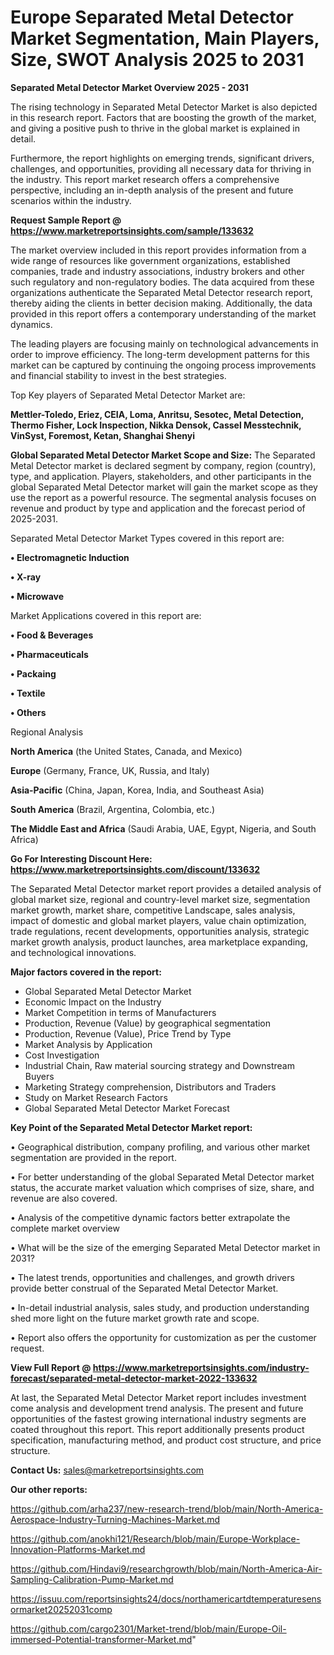 # Europe Separated Metal Detector Market Segmentation, Main Players, Size, SWOT Analysis 2025 to 2031

<Strong> Separated Metal Detector Market Overview 2025 - 2031</strong>

The rising technology in Separated Metal Detector Market is also depicted in this research report. Factors that are boosting the growth of the market, and giving a positive push to thrive in the global market is explained in detail.

Furthermore, the report highlights on emerging trends, significant drivers, challenges, and opportunities, providing all necessary data for thriving in the industry. This report market research offers a comprehensive perspective, including an in-depth analysis of the present and future scenarios within the industry.

<strong>Request Sample Report @ <a href=https://www.marketreportsinsights.com/sample/133632>https://www.marketreportsinsights.com/sample/133632</a></strong>

The market overview included in this report provides information from a wide range of resources like government organizations, established companies, trade and industry associations, industry brokers and other such regulatory and non-regulatory bodies. The data acquired from these organizations authenticate the Separated Metal Detector research report, thereby aiding the clients in better decision making. Additionally, the data provided in this report offers a contemporary understanding of the market dynamics.

The leading players are focusing mainly on technological advancements in order to improve efficiency. The long-term development patterns for this market can be captured by continuing the ongoing process improvements and financial stability to invest in the best strategies.

Top Key players of Separated Metal Detector Market are:

<strong>Mettler-Toledo, Eriez, CEIA, Loma, Anritsu, Sesotec, Metal Detection, Thermo Fisher, Lock Inspection, Nikka Densok, Cassel Messtechnik, VinSyst, Foremost, Ketan, Shanghai Shenyi</strong>

<strong><b>Global Separated Metal Detector Market Scope and Size:</b></strong>
The Separated Metal Detector market is declared segment by company, region (country), type, and application. Players, stakeholders, and other participants in the global Separated Metal Detector market will gain the market scope as they use the report as a powerful resource. The segmental analysis focuses on revenue and product by type and application and the forecast period of 2025-2031.

Separated Metal Detector Market Types covered in this report are:

<strong>• Electromagnetic Induction

• X-ray

• Microwave</strong>

Market Applications covered in this report are:

<strong>• Food & Beverages

• Pharmaceuticals

• Packaing

• Textile

• Others</strong> 

Regional Analysis

<strong>North America</strong> (the United States, Canada, and Mexico)

<strong>Europe</strong> (Germany, France, UK, Russia, and Italy)

<strong>Asia-Pacific</strong> (China, Japan, Korea, India, and Southeast Asia)

<strong>South America</strong> (Brazil, Argentina, Colombia, etc.)

<strong>The Middle East and Africa</strong> (Saudi Arabia, UAE, Egypt, Nigeria, and South Africa)

<strong>Go For Interesting Discount Here: <a href=https://www.marketreportsinsights.com/discount/133632>https://www.marketreportsinsights.com/discount/133632</a></strong>

The Separated Metal Detector market report provides a detailed analysis of global market size, regional and country-level market size, segmentation market growth, market share, competitive Landscape, sales analysis, impact of domestic and global market players, value chain optimization, trade regulations, recent developments, opportunities analysis, strategic market growth analysis, product launches, area marketplace expanding, and technological innovations.

<strong><b>Major factors covered in the report:</b></strong>
<ul>
  <li>Global Separated Metal Detector Market </li>
  <li>Economic Impact on the Industry</li>
  <li>Market Competition in terms of Manufacturers</li>
  <li>Production, Revenue (Value) by geographical segmentation</li>
  <li>Production, Revenue (Value), Price Trend by Type</li>
  <li>Market Analysis by Application</li>
  <li>Cost Investigation</li>
  <li>Industrial Chain, Raw material sourcing strategy and Downstream Buyers</li>
  <li>Marketing Strategy comprehension, Distributors and Traders</li>
  <li>Study on Market Research Factors</li>
  <li>Global Separated Metal Detector Market Forecast</li>
</ul>

<strong><b>Key Point of the Separated Metal Detector Market report:</b></strong>

• Geographical distribution, company profiling, and various other market segmentation are provided in the report.

• For better understanding of the global Separated Metal Detector market status, the accurate market valuation which comprises of size, share, and revenue are also covered.

• Analysis of the competitive dynamic factors better extrapolate the complete market overview

• What will be the size of the emerging Separated Metal Detector market in 2031?

• The latest trends, opportunities and challenges, and growth drivers provide better construal of the Separated Metal Detector Market.

• In-detail industrial analysis, sales study, and production understanding shed more light on the future market growth rate and scope.

• Report also offers the opportunity for customization as per the customer request.

<strong><b>View Full Report @ <a href=https://www.marketreportsinsights.com/industry-forecast/separated-metal-detector-market-2022-133632>https://www.marketreportsinsights.com/industry-forecast/separated-metal-detector-market-2022-133632</a></b></strong>


At last, the Separated Metal Detector Market report includes investment come analysis and development trend analysis. The present and future opportunities of the fastest growing international industry segments are coated throughout this report. This report additionally presents product specification, manufacturing method, and product cost structure, and price structure.

<strong>Contact Us:</strong>
sales@marketreportsinsights.com

<strong>Our other reports:</strong>

<a href=https://github.com/arha237/new-research-trend/blob/main/North-America-Aerospace-Industry-Turning-Machines-Market.md>https://github.com/arha237/new-research-trend/blob/main/North-America-Aerospace-Industry-Turning-Machines-Market.md</a>

<a href=https://github.com/anokhi121/Research/blob/main/Europe-Workplace-Innovation-Platforms-Market.md>https://github.com/anokhi121/Research/blob/main/Europe-Workplace-Innovation-Platforms-Market.md</a>

<a href=https://github.com/Hindavi9/researchgrowth/blob/main/North-America-Air-Sampling-Calibration-Pump-Market.md>https://github.com/Hindavi9/researchgrowth/blob/main/North-America-Air-Sampling-Calibration-Pump-Market.md</a>

<a href=https://issuu.com/reportsinsights24/docs/northamericartdtemperaturesensormarket20252031comp>https://issuu.com/reportsinsights24/docs/northamericartdtemperaturesensormarket20252031comp</a>

<a href=https://github.com/cargo2301/Market-trend/blob/main/Europe-Oil-immersed-Potential-transformer-Market.md>https://github.com/cargo2301/Market-trend/blob/main/Europe-Oil-immersed-Potential-transformer-Market.md</a>"
